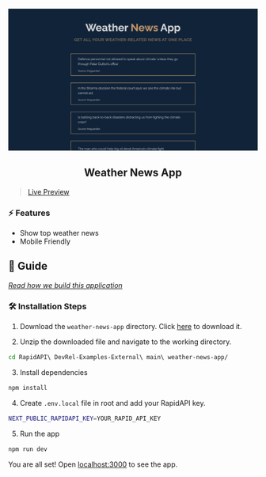 ![cover](assets/cover.png)

<div align="center">
	<h2>Weather News App</h2>
</div>

> [Live Preview](https://rapidapi-example-weather-news-app.vercel.app/)

### ⚡️ Features

- Show top weather news
- Mobile Friendly

## 📖 Guide

[*Read how we build this application*](https://rapidapi.com/guides/build-weather-news-app)

### 🛠️ Installation Steps

1. Download the `weather-news-app` directory. Click [here](https://download-directory.github.io/?url=https://github.com/RapidAPI/DevRel-Examples-External/tree/main/weather-news-app) to download it.

2. Unzip the downloaded file and navigate to the working directory.

```bash
cd RapidAPI\ DevRel-Examples-External\ main\ weather-news-app/
```

3. Install dependencies

```bash
npm install
```

4. Create `.env.local` file in root and add your RapidAPI key.

```bash
NEXT_PUBLIC_RAPIDAPI_KEY=YOUR_RAPID_API_KEY
```

5. Run the app

```bash
npm run dev
```

You are all set! Open [localhost:3000](http://localhost:3000/) to see the app.
